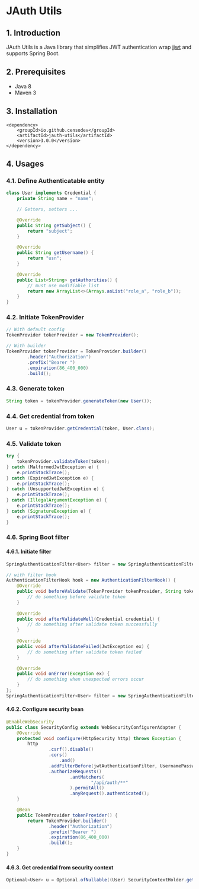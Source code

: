 # JAuth Utils
## 1. Introduction
JAuth Utils is a Java library that simplifies JWT authentication wrap [jjwt](https://github.com/jwtk/jjwt) and supports Spring Boot.

## 2. Prerequisites
* Java 8
* Maven 3

## 3. Installation
```
<dependency>
    <groupId>io.github.censodev</groupId>
    <artifactId>jauth-utils</artifactId>
    <version>3.0.0</version>
</dependency>
```

## 4. Usages
### 4.1. Define Authenticatable entity
```java
class User implements Credential {
    private String name = "name";

    // Getters, setters ...

    @Override
    public String getSubject() {
        return "subject";
    }

    @Override
    public String getUsername() {
        return "usn";
    }

    @Override
    public List<String> getAuthorities() {
        // must use modifiable list
        return new ArrayList<>(Arrays.asList("role_a", "role_b"));
    }
}
```
### 4.2. Initiate TokenProvider
```java
// With default config
TokenProvider tokenProvider = new TokenProvider();

// With builder
TokenProvider tokenProvider = TokenProvider.builder()
        .header("Authorization")
        .prefix("Bearer ")
        .expiration(86_400_000)
        .build();
```
### 4.3. Generate token
```java
String token = tokenProvider.generateToken(new User());
```
### 4.4. Get credential from token
```java
User u = tokenProvider.getCredential(token, User.class);
```
### 4.5. Validate token
```java
try {
    tokenProvider.validateToken(token);
} catch (MalformedJwtException e) {
    e.printStackTrace();
} catch (ExpiredJwtException e) {
    e.printStackTrace();
} catch (UnsupportedJwtException e) {
    e.printStackTrace();
} catch (IllegalArgumentException e) {
    e.printStackTrace();
} catch (SignatureException e) {
    e.printStackTrace();
}
```
### 4.6. Spring Boot filter
#### 4.6.1. Initiate filter
```java
SpringAuthenticationFilter<User> filter = new SpringAuthenticationFilter<>(tokenProvider, User.class);

// with filter hook
AuthenticationFilterHook hook = new AuthenticationFilterHook() {
    @Override
    public void beforeValidate(TokenProvider tokenProvider, String token) {
        // do something before validate token
    }
    
    @Override
    public void afterValidateWell(Credential credential) {
        // do something after validate token successfully
    }
    
    @Override
    public void afterValidateFailed(JwtException ex) {
        // do something after validate token failed
    }

    @Override
    public void onError(Exception ex) {
        // do something when unexpected errors occur
    }
};
SpringAuthenticationFilter<User> filter = new SpringAuthenticationFilter<>(tokenProvider, User.class, hook);
```
#### 4.6.2. Configure security bean
```java
@EnableWebSecurity
public class SecurityConfig extends WebSecurityConfigurerAdapter {
    @Override
    protected void configure(HttpSecurity http) throws Exception {
        http
                .csrf().disable()
                .cors()
                    .and()
                .addFilterBefore(jwtAuthenticationFilter, UsernamePasswordAuthenticationFilter.class)
                .authorizeRequests()
                        .antMatchers(
                                "/api/auth/**"
                        ).permitAll()
                        .anyRequest().authenticated();
    }

    @Bean
    public TokenProvider tokenProvider() {
        return TokenProvider.builder()
                .header("Authorization")
                .prefix("Bearer ")
                .expiration(86_400_000)
                .build();
    }
}
```
#### 4.6.3. Get credential from security context
```java
Optional<User> u = Optional.ofNullable((User) SecurityContextHolder.getContext().getAuthentication().getCredential());
```
